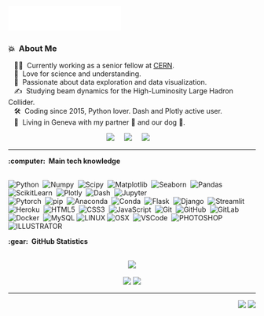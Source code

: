 <img src="images/svg/header.svg"></img>

### :boom: &nbsp;About Me

&nbsp;&nbsp;&nbsp;:technologist: &nbsp;Currently working as a senior fellow at [CERN](https://cern.ch/).\
&nbsp;&nbsp;&nbsp;:seedling: &nbsp;Love for science and understanding.\
&nbsp;&nbsp;&nbsp;:green_heart: &nbsp;Passionate about data exploration and data visualization.\
&nbsp;&nbsp;&nbsp;:writing_hand: &nbsp;Studying beam dynamics for the High-Luminosity Large Hadron Collider.\
&nbsp;&nbsp;&nbsp;:hammer_and_wrench: &nbsp;Coding since 2015, Python lover. Dash and Plotly active user.\
&nbsp;&nbsp;&nbsp;:couple: &nbsp;Living in Geneva with my partner :woman: and our dog :dog:.

<p align="center">
  <a href="mailto:colasdroin@gmail.com?subject=Hello%20Colas%20Droin"><img src="https://img.shields.io/badge/gmail-%23D14836.svg?&style=for-the-badge&logo=gmail&logoColor=white" /></a>&nbsp;&nbsp;&nbsp;&nbsp;
  <a href="https://www.linkedin.com/in/colas-droin/"><img src="https://img.shields.io/badge/linkedin-%230077B5.svg?&style=for-the-badge&logo=linkedin&logoColor=white" /></a>&nbsp;&nbsp;&nbsp;&nbsp;
  <a href="https://colasdroin.github.io/"><img src="https://img.shields.io/badge/website-%23A9A9A9.svg?&style=for-the-badge&logo=github&logoColor=white" /></a>&nbsp;&nbsp;&nbsp;&nbsp;
</p>

<hr/>

  <summary><b>:computer: &nbsp;Main tech knowledge</b></summary>
  <br/>

![Python](https://img.shields.io/badge/PYTHON-3776AB.svg?&style=flat&logo=python&logoColor=white)&nbsp;
![Numpy](https://img.shields.io/badge/NUMPY-013243.svg?&style=flat&logo=numpy&logoColor=white)&nbsp;
![Scipy](https://img.shields.io/badge/SCIPY-8CAAE6.svg?&style=flat&logo=scipy&logoColor=white)&nbsp;
![Matplotlib](https://img.shields.io/badge/MATPLOTLIB-11557C.svg?&style=flat&logo=matplotlib&logoColor=white)&nbsp;
![Seaborn](https://img.shields.io/badge/SEABORN-379F7A.svg?&style=flat&logo=seaborn&logoColor=white)&nbsp;
![Pandas](https://img.shields.io/badge/PANDAS-150458.svg?&style=flat&logo=pandas&logoColor=white)&nbsp;
![ScikitLearn](https://img.shields.io/badge/SCIKIT%20LEARN-F7931E.svg?&style=flat&logo=scikit-learn&logoColor=white)&nbsp;
![Plotly](https://img.shields.io/badge/PLOTLY-007396.svg?&style=flat&logo=plotly&logoColor=white)&nbsp;
![Dash](https://img.shields.io/badge/DASH-000000.svg?&style=flat&logo=plotly&logoColor=white)&nbsp;
![Jupyter](https://img.shields.io/badge/JUPYTER-F37626.svg?&style=flat&logo=jupyter&logoColor=white)&nbsp;\
![Pytorch](https://img.shields.io/badge/PYTORCH-EE4C2C.svg?&style=flat&logo=pytorch&logoColor=white)&nbsp;
![pip](https://img.shields.io/badge/PIP-3776AB.svg?&style=flat&logo=pypi&logoColor=white)&nbsp;
![Anaconda](https://img.shields.io/badge/ANACONDA-44A833.svg?&style=flat&logo=anaconda&logoColor=white)&nbsp;
![Conda](https://img.shields.io/badge/CONDA-44A833.svg?&style=flat&logo=anaconda&logoColor=white)&nbsp;
![Flask](https://img.shields.io/badge/FLASK-000000.svg?&style=flat&logo=flask&logoColor=white)&nbsp;
![Django](https://img.shields.io/badge/DJANGO-092E20.svg?&style=flat&logo=django&logoColor=white)&nbsp;
![Streamlit](https://img.shields.io/badge/STREAMLIT-FF4B4B.svg?&style=flat&logo=streamlit&logoColor=white)&nbsp;
![Heroku](https://img.shields.io/badge/HEROKU-430098.svg?&style=flat&logo=heroku&logoColor=white)&nbsp;
![HTML5](https://img.shields.io/badge/HTML5-E34F26.svg?&style=flat&logo=html5&logoColor=white)&nbsp;
![CSS3](https://img.shields.io/badge/CSS3-%231572B6.svg?&style=flat&logo=css3&logoColor=white)&nbsp;
![JavaScript](https://img.shields.io/badge/JAVASCRIPT-323330.svg?&style=flat&logo=javascript&logoColor=%23F7DF1E)&nbsp;
![Git](https://img.shields.io/badge/GIT-%23F05033.svg?&style=flat&logo=git&logoColor=white)&nbsp;
![GitHub](https://img.shields.io/badge/GITHUB-%23121011.svg?&style=flat&logo=github&logoColor=white)&nbsp;
![GitLab](https://img.shields.io/badge/GITLAB-%23181717.svg?&style=flat&logo=gitlab&logoColor=white)&nbsp;
![Docker](https://img.shields.io/badge/DOCKER-2496ED.svg?&style=flat&logo=docker&logoColor=white)&nbsp;
![MySQL](https://img.shields.io/badge/MARIADB-4479A1.svg?&style=flat&logo=mariadb&logoColor=white)
![LINUX](https://img.shields.io/badge/LINUX-FCC624?style=flat-square&logo=linux&logoColor=black)
![OSX](https://img.shields.io/badge/OSX-999999?style=flat-square&logo=apple&logoColor=white)&nbsp;
![VSCode](https://img.shields.io/badge/VSCODE-007ACC.svg?&style=flat&logo=visual-studio-code)&nbsp;
![PHOTOSHOP](https://img.shields.io/badge/PHOTOSHOP-31A8FF.svg?&style=flat&logo=adobe-photoshop&logoColor=white)&nbsp;
![ILLUSTRATOR](https://img.shields.io/badge/ILLUSTRATOR-FFAE1A.svg?&style=flat&logo=adobe-illustrator&logoColor=black)&nbsp;


<summary><b>:gear: &nbsp;GitHub Statistics</b></summary>
<br/>
  <p align="center">
      <img height="137px" src="https://github-readme-streak-stats.herokuapp.com/?user=colasdroin&hide_border=true&theme=nightowl" />
  </p>
  <p align="center">
      <img height="137px" src="https://github-readme-stats.vercel.app/api?username=colasdroin&hide_title=true&hide_border=true&show_icons=true&include_all_commits=true&count_private=true&line_height=21&theme=nightowl" /> <img height="137px" src="https://github-readme-stats.vercel.app/api/top-langs/?username=colasdroin&hide=html&hide_title=true&hide_border=true&layout=compact&langs_count=8&theme=nightowl" />
  </p>

<hr/>


<p align="right">
<img src="https://komarev.com/ghpvc/?username=colasdroin&style=plastic&label=Views"><img>
<img src="https://badges.pufler.dev/visits/colasdroin/colasdroin?color=black&logo=github" />
</p>
